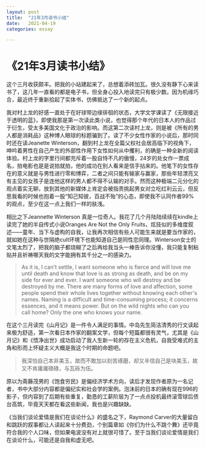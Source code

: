 ```yaml
---
layout: post
title:  "21年3月读书小结"
date:   2021-04-19
categories: essay

---
```

# 《21年3月读书小结》

这个三月收获颇丰。把我的小站建起来了，总想着添砖加瓦。很久没有静下心来读书了，这几年一直看的都是电子书，但全身心投入地读完只有极少数。因为机缘巧合，最近终于重新拾起了实体书，仿佛抵达了一个新的起点。

我对村上龙的好感一直处于在好球带边缘徘徊的状态，大学文学课读了《无限接近于透明的蓝》，即使我那是第一次读此类小说，也觉得那个年代的日本人的作品过于衍生，受太多美国文化于政治的影响。而这第二次读村上龙，则是被《所有的男人都是消耗品》这种博人眼球的标题骗到了。读了不少女性作家的小说后，那时同时还在读Jeanette Winterson，翻到村上龙在全篇父权社会居高临下的视角下，呻吟着男性在自己产生的外部性作用下女性如何从中攫利，的确是一种全新的阅读体验。村上龙的字里行间都充斥着一股自恃不凡的傲慢，24岁的处女作一票成名，拍电影也是是说拍就拍，他的成功在别人看来是信手拈来的。他笔下的女性存在的意义就是与男性进行零和博弈，二者之间只能有输家与赢家，那些年轻漂亮又有主见的女孩子是连他这样的男人都不得不认输的对手。然而这种极端二元分化的观点着实无聊，放到其他的新媒体上肯定会被指责挑起男女对立吃红利云云，但反思我看的时候也抱着一股“知己知彼，百战不殆”的心态，即使我不认同作者99%的观点，至少在这一点上我们一样的肤浅。

相比之下Jeannette Winterson 真是一位奇人。我花了几个月陆陆续续在kindle上读完了她的半自传式小说Oranges Are Not the Only Fruits，炫技似的多维度叙述——童年、当下与虚构的自我，让我再次相信有些人可能生来就是要当作家的，就如她在这种与世隔绝cult环境下也能知道自己是同性恋同理。Winterson女士的文笔太烈了，把我的脑子都烧糊了之后再给我当头一棒告诉你没懂，我只能复制粘贴并且祈祷哪天我的文字能拥有其千分之一的感染力。

>As it is, I can't settle, I want someone who is fierce and will love me until death and know that love is as strong as death, and be on my side for ever and ever. I want someone who will destroy and be destroyed by me. There are many forms of love and affection, some people spend their whole lives together without knowing each other's names. Naming is a difficult and time-consuming process; it concerns essences, and it means power. But on the wild nights who can you call home? Only the one who knows your name.


在这个三月读完《山月记》是一件令人满足的事情。中岛先生简洁清秀的行文读起来极为舒适，第一次看日本作家的翻案文学，但每个短篇都很有灵气，尤其是《山月记》和《悟净出世》成功启动了我人生新一轮的存在主义危机，自我受难式的主角和形而上怀疑主义大概是我这个时期的命题吧。
>我深怕自己本非美玉，故而不敢加以刻苦琢磨，却又半信自己是块美玉，故又不肯庸庸碌碌，与瓦砾为伍。

原以为斋藤茂男的《饱食穷民》是偏经济学术方向，读后才发现作者原为一名记者，书中大部分内容都是偏纪实和社会学的案例。泡沫前的日本的确有现在996的影子，但内容到了后期有些重复，勤恳的工薪阶层为了一点点投机最终滚雪球后债台高筑，毕竟天天都在看这些新闻，我也是兴趣缺缺。

《当我们谈论爱情是我们在谈论什么》的盛名之下，Raymond Carver的大量留白和跳跃的叙事都让人读起来十分费劲，个别篇章如《你们为什么不跳个舞》还毕竟符合我的个人口味，但如果电波没有对上就很可惜了。至于当我们谈论爱情是我们在谈论什么，可能还是自我和虚无吧。
